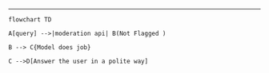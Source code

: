 <hr>


```mermaid
flowchart TD

A[query] -->|moderation api| B(Not Flagged )

B --> C{Model does job}

C -->D[Answer the user in a polite way]
```


